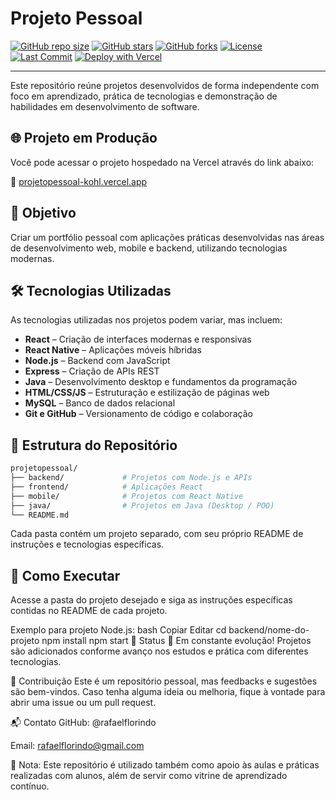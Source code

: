 # Projeto Pessoal

[![GitHub repo size](https://img.shields.io/github/repo-size/rafaelflorindo/projetopessoal?color=blue)](https://github.com/rafaelflorindo/projetopessoal)
[![GitHub stars](https://img.shields.io/github/stars/rafaelflorindo/projetopessoal?style=social)](https://github.com/rafaelflorindo/projetopessoal/stargazers)
[![GitHub forks](https://img.shields.io/github/forks/rafaelflorindo/projetopessoal?style=social)](https://github.com/rafaelflorindo/projetopessoal/network)
[![License](https://img.shields.io/github/license/rafaelflorindo/projetopessoal)](https://github.com/rafaelflorindo/projetopessoal/blob/main/LICENSE)
[![Last Commit](https://img.shields.io/github/last-commit/rafaelflorindo/projetopessoal)](https://github.com/rafaelflorindo/projetopessoal/commits/main)
[![Deploy with Vercel](https://vercel.com/button)](https://vercel.com/new/import?s=https://github.com/rafaelflorindo/projetopessoal)

---

Este repositório reúne projetos desenvolvidos de forma independente com foco em aprendizado, prática de tecnologias e demonstração de habilidades em desenvolvimento de software.

## 🌐 Projeto em Produção

Você pode acessar o projeto hospedado na Vercel através do link abaixo:

🔗 [projetopessoal-kohl.vercel.app](https://projetopessoal-kohl.vercel.app/)

## 🧠 Objetivo

Criar um portfólio pessoal com aplicações práticas desenvolvidas nas áreas de desenvolvimento web, mobile e backend, utilizando tecnologias modernas.

## 🛠️ Tecnologias Utilizadas

As tecnologias utilizadas nos projetos podem variar, mas incluem:

- **React** – Criação de interfaces modernas e responsivas
- **React Native** – Aplicações móveis híbridas
- **Node.js** – Backend com JavaScript
- **Express** – Criação de APIs REST
- **Java** – Desenvolvimento desktop e fundamentos da programação
- **HTML/CSS/JS** – Estruturação e estilização de páginas web
- **MySQL** – Banco de dados relacional
- **Git e GitHub** – Versionamento de código e colaboração

## 📁 Estrutura do Repositório

```bash
projetopessoal/
├── backend/             # Projetos com Node.js e APIs
├── frontend/            # Aplicações React
├── mobile/              # Projetos com React Native
├── java/                # Projetos em Java (Desktop / POO)
└── README.md
```
Cada pasta contém um projeto separado, com seu próprio README de instruções e tecnologias específicas.

## 🚀 Como Executar
Acesse a pasta do projeto desejado e siga as instruções específicas contidas no README de cada projeto.

Exemplo para projeto Node.js:
bash
Copiar
Editar
cd backend/nome-do-projeto
npm install
npm start
📌 Status
📍 Em constante evolução! Projetos são adicionados conforme avanço nos estudos e prática com diferentes tecnologias.

🤝 Contribuição
Este é um repositório pessoal, mas feedbacks e sugestões são bem-vindos. Caso tenha alguma ideia ou melhoria, fique à vontade para abrir uma issue ou um pull request.

📬 Contato
GitHub: @rafaelflorindo

Email: rafaelflorindo@gmail.com

📎 Nota: Este repositório é utilizado também como apoio às aulas e práticas realizadas com alunos, além de servir como vitrine de aprendizado contínuo.
